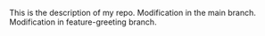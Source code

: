 This is the description of my repo.
Modification in the main branch.
Modification in feature-greeting branch.